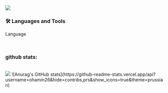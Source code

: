 <img src="https://capsule-render.vercel.app/api?type=wave&color=gradient&height=300&section=header&text=ohamin26&fontSize=60" />
<br>

### 🛠 Languages and Tools
<p style="text-center">Language</p>

<br>

### github stats:
<br>
<img src="https://github-readme-stats.vercel.app/api/top-langs/?username=ohamin26&layout=compact&theme=nord&hide_border=true" />
![Anurag's GitHub stats](https://github-readme-stats.vercel.app/api?username=ohamin26&hide=contribs,prs&show_icons=true&theme=prussian)

